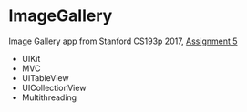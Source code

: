 # ImageGallery
Image Gallery app from Stanford CS193p 2017, [Assignment 5](https://applehosted.podcasts.apple.com/stanford/media/308-8518403617003934463-CS193P_F17_Assignment_5.pdf)

* UIKit
* MVC
* UITableView
* UICollectionView
* Multithreading

